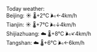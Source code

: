 Today weather:  
Beijing: ☀️   🌡️+2°C 🌬️←4km/h  
Tianjin: ☀️   🌡️+7°C 🌬️↓4km/h  
Shijiazhuang: ☁️   🌡️+8°C 🌬️↙4km/h  
Tangshan: ☁️   🌡️+6°C 🌬️←6km/h  

